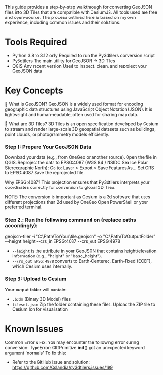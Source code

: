 
This guide provides a step-by-step walkthrough for converting GeoJSON files into 3D Tiles that are compatible with CesiumJS. All tools used are free and open-source.
The process outlined here is based on my own experience, including common issues and their solutions.

# Tools Required
- Python	3.8 to 3.12 only	Required to run the Py3dtilers conversion script
- Py3dtilers	The main utility for GeoJSON → 3D Tiles
- QGIS	Any recent version	Used to inspect, clean, and reproject your GeoJSON data

# Key Concepts

📄 What is GeoJSON?
GeoJSON is a widely used format for encoding geographic data structures using JavaScript Object Notation (JSON). It is lightweight and human-readable, often used for sharing map data.

🧱 What are 3D Tiles?
3D Tiles is an open specification developed by Cesium to stream and render large-scale 3D geospatial datasets such as buildings, point clouds, or photogrammetry models efficiently.


### Step 1: Prepare Your GeoJSON Data
Download your data (e.g., from OneGeo or another source).
Open the file in QGIS.
Reproject the data to EPSG:4087 (WGS 84 / NSIDC Sea Ice Polar Stereographic North):
Go to: Layer > Export > Save Features As…
Set CRS to EPSG:4087
Save the reprojected file.

Why EPSG:4087?
This projection ensures that Py3dtilers interprets your coordinates correctly for conversion to global 3D Tiles.

NOTE: The conversion is important as Cesium is a 3d software that uses different projections than 2d used by OneGeo
Open PowerShell or your preferred terminal.


### Step 2.: Run the following command on (replace paths accordingly):
geojson-tiler -i "C:\Path\To\Your\file.geojson" -o "C:\Path\To\OutputFolder" --height height --crs_in EPSG:4087 --crs_out EPSG:4978
- `--height` is the attribute in your GeoJSON that contains height/elevation information (e.g., "height" or "base_height").
- `--crs_out EPSG:4978` converts to Earth-Centered, Earth-Fixed (ECEF), which Cesium uses internally.

### Step 3: Upload to Cesium
Your output folder will contain:
- `.b3dm` (Binary 3D Model) files
- `tileset.json`
Zip the folder containing these files.
Upload the ZIP file to Cesium Ion for visualisation

# Known Issues
Common Error & Fix:
You may encounter the following error during conversion:
TypeError: GltfPrimitive.__init__() got an unexpected keyword argument 'normals'
To fix this:
- Refer to the GitHub issue and solution: https://github.com/Oslandia/py3dtilers/issues/199


